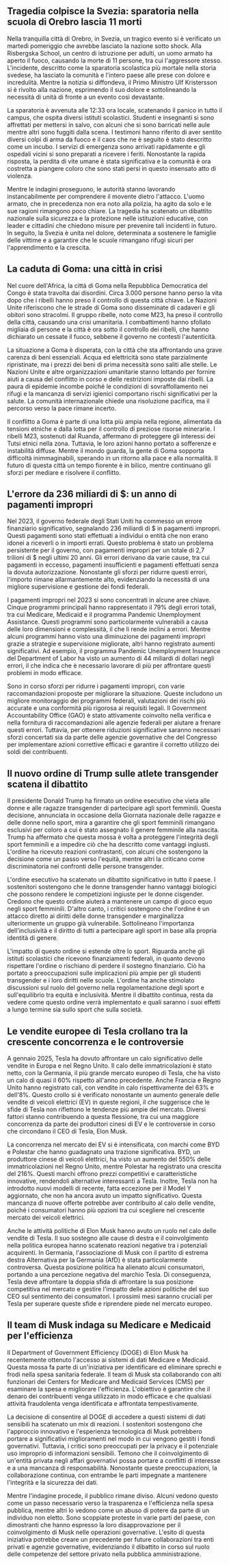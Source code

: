 ## Tragedia colpisce la Svezia: sparatoria nella scuola di Orebro lascia 11 morti

Nella tranquilla città di Orebro, in Svezia, un tragico evento si è verificato un martedì pomeriggio che avrebbe lasciato la nazione sotto shock. Alla Risbergska School, un centro di istruzione per adulti, un uomo armato ha aperto il fuoco, causando la morte di 11 persone, tra cui l'aggressore stesso. L'incidente, descritto come la sparatoria scolastica più mortale nella storia svedese, ha lasciato la comunità e l'intero paese alle prese con dolore e incredulità. Mentre la notizia si diffondeva, il Primo Ministro Ulf Kristersson si è rivolto alla nazione, esprimendo il suo dolore e sottolineando la necessità di unità di fronte a un evento così devastante.

La sparatoria è avvenuta alle 12:33 ora locale, scatenando il panico in tutto il campus, che ospita diversi istituti scolastici. Studenti e insegnanti si sono affrettati per mettersi in salvo, con alcuni che si sono barricati nelle aule mentre altri sono fuggiti dalla scena. I testimoni hanno riferito di aver sentito diversi colpi di arma da fuoco e il caos che ne è seguito è stato descritto come un incubo. I servizi di emergenza sono arrivati ​​rapidamente e gli ospedali vicini si sono preparati a ricevere i feriti. Nonostante la rapida risposta, la perdita di vite umane è stata significativa e la comunità è ora costretta a piangere coloro che sono stati persi in questo insensato atto di violenza.

Mentre le indagini proseguono, le autorità stanno lavorando instancabilmente per comprendere il movente dietro l'attacco. L'uomo armato, che in precedenza non era noto alla polizia, ha agito da solo e le sue ragioni rimangono poco chiare. La tragedia ha scatenato un dibattito nazionale sulla sicurezza e la protezione nelle istituzioni educative, con leader e cittadini che chiedono misure per prevenire tali incidenti in futuro. In seguito, la Svezia è unita nel dolore, determinata a sostenere le famiglie delle vittime e a garantire che le scuole rimangano rifugi sicuri per l'apprendimento e la crescita.

## La caduta di Goma: una città in crisi

Nel cuore dell'Africa, la città di Goma nella Repubblica Democratica del Congo è stata travolta dai disordini. Circa 3.000 persone hanno perso la vita dopo che i ribelli hanno preso il controllo di questa città chiave. Le Nazioni Unite riferiscono che le strade di Goma sono disseminate di cadaveri e gli obitori sono stracolmi. Il gruppo ribelle, noto come M23, ha preso il controllo della città, causando una crisi umanitaria. I combattimenti hanno sfollato migliaia di persone e la città è ora sotto il controllo dei ribelli, che hanno dichiarato un cessate il fuoco, sebbene il governo ne contesti l'autenticità.

La situazione a Goma è disperata, con la città che sta affrontando una grave carenza di beni essenziali. Acqua ed elettricità sono state parzialmente ripristinate, ma i prezzi dei beni di prima necessità sono saliti alle stelle. Le Nazioni Unite e altre organizzazioni umanitarie stanno lottando per fornire aiuti a causa del conflitto in corso e delle restrizioni imposte dai ribelli. La paura di epidemie incombe poiché le condizioni di sovraffollamento nei rifugi e la mancanza di servizi igienici comportano rischi significativi per la salute. La comunità internazionale chiede una risoluzione pacifica, ma il percorso verso la pace rimane incerto.

Il conflitto a Goma è parte di una lotta più ampia nella regione, alimentata da tensioni etniche e dalla lotta per il controllo di preziose risorse minerarie. I ribelli M23, sostenuti dal Ruanda, affermano di proteggere gli interessi dei Tutsi etnici nella zona. Tuttavia, le loro azioni hanno portato a sofferenze e instabilità diffuse. Mentre il mondo guarda, la gente di Goma sopporta difficoltà inimmaginabili, sperando in un ritorno alla pace e alla normalità. Il futuro di questa città un tempo fiorente è in bilico, mentre continuano gli sforzi per mediare e risolvere il conflitto.

## L'errore da 236 miliardi di $: un anno di pagamenti impropri

Nel 2023, il governo federale degli Stati Uniti ha commesso un errore finanziario significativo, segnalando 236 miliardi di $ in pagamenti impropri. Questi pagamenti sono stati effettuati a individui o entità che non erano idonei a riceverli o in importi errati. Questo problema è stato un problema persistente per il governo, con pagamenti impropri per un totale di 2,7 trilioni di $ negli ultimi 20 anni. Gli errori derivano da varie cause, tra cui pagamenti in eccesso, pagamenti insufficienti e pagamenti effettuati senza la dovuta autorizzazione. Nonostante gli sforzi per ridurre questi errori, l'importo rimane allarmantemente alto, evidenziando la necessità di una migliore supervisione e gestione dei fondi federali.

I pagamenti impropri nel 2023 si sono concentrati in alcune aree chiave. Cinque programmi principali hanno rappresentato il 79% degli errori totali, tra cui Medicare, Medicaid e il programma Pandemic Unemployment Assistance. Questi programmi sono particolarmente vulnerabili a causa delle loro dimensioni e complessità, il che li rende inclini a errori. Mentre alcuni programmi hanno visto una diminuzione dei pagamenti impropri grazie a strategie e supervisione migliorate, altri hanno registrato aumenti significativi. Ad esempio, il programma Pandemic Unemployment Insurance del Department of Labor ha visto un aumento di 44 miliardi di dollari negli errori, il che indica che è necessario lavorare di più per affrontare questi problemi in modo efficace.

Sono in corso sforzi per ridurre i pagamenti impropri, con varie raccomandazioni proposte per migliorare la situazione. Queste includono un migliore monitoraggio dei programmi federali, valutazioni dei rischi più accurate e una conformità più rigorosa ai requisiti legali. Il Government Accountability Office (GAO) è stato attivamente coinvolto nella verifica e nella fornitura di raccomandazioni alle agenzie federali per aiutare a frenare questi errori. Tuttavia, per ottenere riduzioni significative saranno necessari sforzi concertati sia da parte delle agenzie governative che del Congresso per implementare azioni correttive efficaci e garantire il corretto utilizzo dei soldi dei contribuenti.

## Il nuovo ordine di Trump sulle atlete transgender scatena il dibattito

Il presidente Donald Trump ha firmato un ordine esecutivo che vieta alle donne e alle ragazze transgender di partecipare agli sport femminili. Questa decisione, annunciata in occasione della Giornata nazionale delle ragazze e delle donne nello sport, mira a garantire che gli sport femminili rimangano esclusivi per coloro a cui è stato assegnato il genere femminile alla nascita. Trump ha affermato che questa mossa è volta a proteggere l'integrità degli sport femminili e a impedire ciò che ha descritto come vantaggi ingiusti. L'ordine ha ricevuto reazioni contrastanti, con alcuni che sostengono la decisione come un passo verso l'equità, mentre altri la criticano come discriminatoria nei confronti delle persone transgender.

L'ordine esecutivo ha scatenato un dibattito significativo in tutto il paese. I sostenitori sostengono che le donne transgender hanno vantaggi biologici che possono rendere le competizioni ingiuste per le donne cisgender. Credono che questo ordine aiuterà a mantenere un campo di gioco equo negli sport femminili. D'altro canto, i critici sostengono che l'ordine è un attacco diretto ai diritti delle donne transgender e marginalizza ulteriormente un gruppo già vulnerabile. Sottolineano l'importanza dell'inclusività e il diritto di tutti a partecipare agli sport in base alla propria identità di genere.

L'impatto di questo ordine si estende oltre lo sport. Riguarda anche gli istituti scolastici che ricevono finanziamenti federali, in quanto devono rispettare l'ordine o rischiano di perdere il sostegno finanziario. Ciò ha portato a preoccupazioni sulle implicazioni più ampie per gli studenti transgender e i loro diritti nelle scuole. L'ordine ha anche stimolato discussioni sul ruolo del governo nella regolamentazione degli sport e sull'equilibrio tra equità e inclusività. Mentre il dibattito continua, resta da vedere come questo ordine verrà implementato e quali saranno i suoi effetti a lungo termine sia sullo sport che sulla società.

## Le vendite europee di Tesla crollano tra la crescente concorrenza e le controversie

A gennaio 2025, Tesla ha dovuto affrontare un calo significativo delle vendite in Europa e nel Regno Unito. Il calo delle immatricolazioni è stato netto, con la Germania, il più grande mercato europeo di Tesla, che ha visto un calo di quasi il 60% rispetto all'anno precedente. Anche Francia e Regno Unito hanno registrato cali, con vendite in calo rispettivamente del 63% e dell'8%. Questo crollo si è verificato nonostante un aumento generale delle vendite di veicoli elettrici (EV) in queste regioni, il che suggerisce che le sfide di Tesla non riflettono le tendenze più ampie del mercato. Diversi fattori stanno contribuendo a questa flessione, tra cui una maggiore concorrenza da parte dei produttori cinesi di EV e le controversie in corso che circondano il CEO di Tesla, Elon Musk.

La concorrenza nel mercato dei EV si è intensificata, con marchi come BYD e Polestar che hanno guadagnato una trazione significativa. BYD, un produttore cinese di veicoli elettrici, ha visto un aumento del 550% delle immatricolazioni nel Regno Unito, mentre Polestar ha registrato una crescita del 216%. Questi marchi offrono prezzi competitivi e caratteristiche innovative, rendendoli alternative interessanti a Tesla. Inoltre, Tesla non ha introdotto nuovi modelli di recente, fatta eccezione per il Model Y aggiornato, che non ha ancora avuto un impatto significativo. Questa mancanza di nuove offerte potrebbe aver contribuito al calo delle vendite, poiché i consumatori hanno più opzioni tra cui scegliere nel crescente mercato dei veicoli elettrici.

Anche le attività politiche di Elon Musk hanno avuto un ruolo nel calo delle vendite di Tesla. Il suo sostegno alle cause di destra e il coinvolgimento nella politica europea hanno scatenato reazioni negative tra i potenziali acquirenti. In Germania, l'associazione di Musk con il partito di estrema destra Alternativa per la Germania (AfD) è stata particolarmente controversa. Questa posizione politica ha alienato alcuni consumatori, portando a una percezione negativa del marchio Tesla. Di conseguenza, Tesla deve affrontare la doppia sfida di affrontare la sua posizione competitiva nel mercato e gestire l'impatto delle azioni politiche del suo CEO sul sentimento dei consumatori. I prossimi mesi saranno cruciali per Tesla per superare queste sfide e riprendere piede nel mercato europeo.

## Il team di Musk indaga su Medicare e Medicaid per l'efficienza

Il Department of Government Efficiency (DOGE) di Elon Musk ha recentemente ottenuto l'accesso ai sistemi di dati Medicare e Medicaid. Questa mossa fa parte di un'iniziativa per identificare ed eliminare sprechi e frodi nella spesa sanitaria federale. Il team di Musk sta collaborando con alti funzionari dei Centers for Medicare and Medicaid Services (CMS) per esaminare la spesa e migliorare l'efficienza. L'obiettivo è garantire che il denaro dei contribuenti venga utilizzato in modo efficace e che qualsiasi attività fraudolenta venga identificata e affrontata tempestivamente.

La decisione di consentire al DOGE di accedere a questi sistemi di dati sensibili ha scatenato un mix di reazioni. I sostenitori sostengono che l'approccio innovativo e l'esperienza tecnologica di Musk potrebbero portare a significativi miglioramenti nel modo in cui vengono gestiti i fondi governativi. Tuttavia, i critici sono preoccupati per la privacy e il potenziale uso improprio di informazioni sensibili. Temono che il coinvolgimento di un'entità privata negli affari governativi possa portare a conflitti di interesse e a una mancanza di responsabilità. Nonostante queste preoccupazioni, la collaborazione continua, con entrambe le parti impegnate a mantenere l'integrità e la sicurezza dei dati.

Mentre l'indagine procede, il pubblico rimane diviso. Alcuni vedono questo come un passo necessario verso la trasparenza e l'efficienza nella spesa pubblica, mentre altri lo vedono come un abuso di potere da parte di un individuo non eletto. Sono scoppiate proteste in varie parti del paese, con dimostranti che hanno espresso la loro disapprovazione per il coinvolgimento di Musk nelle operazioni governative. L'esito di questa iniziativa potrebbe creare un precedente per future collaborazioni tra enti privati ​​e agenzie governative, evidenziando il dibattito in corso sul ruolo delle competenze del settore privato nella pubblica amministrazione.
